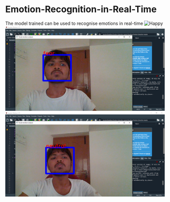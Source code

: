 # Emotion-Recognition-in-Real-Time

The model trained can be used to recognise emotions in real-time
![Happy](/images/happy.png=100x20)
![Fear](/images/fear.png)
![Neutral](/images/neutral.png)
